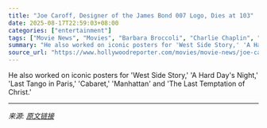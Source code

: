 ```yaml
---
title: "Joe Caroff, Designer of the James Bond 007 Logo, Dies at 103"
date: 2025-08-17T22:59:03+08:00
categories: ["entertainment"]
tags: ["Movie News", "Movies", "Barbara Broccoli", "Charlie Chaplin", "James Bond", "Martin Scorsese", "Michael G. Wilson", "Obituaries", "TCM", "Woody Allen"]
summary: "He also worked on iconic posters for 'West Side Story,' 'A Hard Day's Night,' 'Last Tango in Paris,' 'Cabaret,' 'Manhattan' and 'The Last Temptation of Christ.'"
source_url: "https://www.hollywoodreporter.com/movies/movie-news/joe-caroff-dead-designer-james-bond-007-logo-1236346509/"
---
```


He also worked on iconic posters for 'West Side Story,' 'A Hard Day's Night,' 'Last Tango in Paris,' 'Cabaret,' 'Manhattan' and 'The Last Temptation of Christ.'

---

*来源: [原文链接](https://www.hollywoodreporter.com/movies/movie-news/joe-caroff-dead-designer-james-bond-007-logo-1236346509/)*

